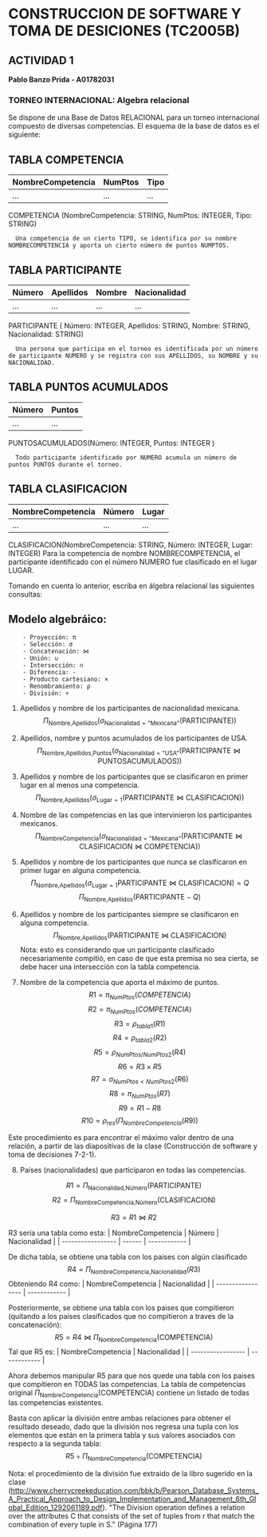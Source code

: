 # CONSTRUCCION DE SOFTWARE Y TOMA DE DESICIONES (TC2005B)

## ACTIVIDAD 1
**Pablo Banzo Prida - A01782031**

### TORNEO INTERNACIONAL: Algebra relacional

Se dispone de una Base de Datos RELACIONAL para un torneo internacional compuesto de diversas competencias. El esquema de la base de datos es el siguiente:

## TABLA COMPETENCIA

| NombreCompetencia | NumPtos | Tipo |
| ----------------- | ------- | ---- |
| ...               | ...     | ...  |

COMPETENCIA (NombreCompetencia: STRING, NumPtos: INTEGER, Tipo: STRING)

      Una competencia de un cierto TIPO, se identifica por su nombre NOMBRECOMPETENCIA y aporta un cierto número de puntos NUMPTOS.

## TABLA PARTICIPANTE

| Número | Apellidos | Nombre | Nacionalidad |
| ------ | --------- | ------ | ------------ |
| ...    | ...       | ...    | ...          |

PARTICIPANTE ( Número: INTEGER,
Apellidos: STRING, Nombre: STRING, Nacionalidad: STRING)

      Una persona que participa en el torneo es identificada por un número de participante NUMERO y se registra con sus APELLIDOS, su NOMBRE y su NACIONALIDAD.

## TABLA PUNTOS ACUMULADOS

| Número | Puntos |
| ------ | ------ |
| ...    | ...    |

PUNTOSACUMULADOS(Número: INTEGER, Puntos: INTEGER )

      Todo participante identificado por NUMERO acumula un número de puntos PUNTOS durante el torneo.

## TABLA CLASIFICACION

| NombreCompetencia | Número | Lugar |
| ----------------- | ------ | ----- |
| ...               | ...    | ...   |

CLASIFICACION(NombreCompetencia: STRING, Número: INTEGER, Lugar: INTEGER)
Para la competencia de nombre NOMBRECOMPETENCIA, el participante identificado con el número NUMERO fue clasificado en el lugar LUGAR.

Tomando en cuenta lo anterior, escriba en álgebra relacional las siguientes consultas:

## Modelo algebráico:

        - Proyección: π
        - Selección: σ
        - Concatenación: ⋈
        - Unión: ∪
        - Intersección: ∩
        - Diferencia: -
        - Producto cartesiano: ×
        - Renombramiento: ρ
        - División: ÷

1. Apellidos y nombre de los participantes de nacionalidad mexicana.
   $$\Pi_{\text{Nombre,Apellidos}} (\sigma_{\text{Nacionalidad}=\text{"Mexicana"}} (\text{PARTICIPANTE}))$$
2. Apellidos, nombre y puntos acumulados de los participantes de USA.
   $$\Pi_{\text{Nombre,Apellidos,Puntos}} (\sigma_{\text{Nacionalidad}=\text{"USA"}} (\text{PARTICIPANTE} \bowtie \text{PUNTOSACUMULADOS}))$$
3. Apellidos y nombre de los participantes que se clasificaron en primer lugar en al menos una competencia.
   $$\Pi_{\text{Nombre,Apellidos}} (\sigma_{\text{Lugar}=1} (\text{PARTICIPANTE} \bowtie \text{CLASIFICACION}))$$
4. Nombre de las competencias en las que intervinieron los participantes mexicanos.
   $$\Pi_{\text{NombreCompetencia}} (\sigma_{\text{Nacionalidad}=\text{"Mexicana"}} (\text{PARTICIPANTE} \bowtie \text{CLASIFICACION}\bowtie \text{COMPETENCIA}))$$
5. Apellidos y nombre de los participantes que nunca se clasificaron en primer lugar en alguna competencia.
   $$ \Pi_{\text{Nombre,Apellidos}}(\sigma_{\text{Lugar} = 1}\text{PARTICIPANTE}\bowtie \text{CLASIFICACION}) = Q$$
   $$\Pi_{\text{Nombre,Apellidos}} (\text{PARTICIPANTE} - Q)$$
6. Apellidos y nombre de los participantes siempre se clasificaron en alguna competencia.
   $$ \Pi_{\text{Nombre,Apellidos}}(\text{PARTICIPANTE} \bowtie \text{CLASIFICACION} )$$
   Nota: esto es considerando que un participante clasificado necesariamente compitió, en caso de que esta premisa no sea cierta, se debe hacer una intersección con la tabla competencia.

7. Nombre de la competencia que aporta el máximo de puntos.
   $$ R1= \pi _{NumPtos}(COMPETENCIA)$$
$$ R2= \pi _{NumPtos}(COMPETENCIA)$$
$$ R3= \rho _{tabla1}(R1)$$
$$ R4= \rho _{tabla2}(R2)$$
$$ R5= \rho _{NumPtos/NumPtos2}(R4)$$
$$ R6= R3 \times R5$$
$$ R7= \sigma _{NumPtos<NumPtos2}(R6)$$
$$ R8= \pi_{NumPtos}(R7)$$
$$ R9= R1-R8$$
$$ R10 = \rho _{res}(\Pi_{NombreCompetencia} (R9))$$

Este procedimiento es para encontrar el máximo valor dentro de una relación, a partir de las diapositivas de la clase (Construcción de software y toma de decisiones 7-2-1).

8. Países (nacionalidades) que participaron en todas las competencias.

$$R1 =\Pi_{\text{Nacionalidad,Número}}(\text{PARTICIPANTE})$$
$$R2 = \Pi_{\text{NombreCompetencia,Número}}(\text{CLASIFICACION})$$

$$R3 = R1 \bowtie R2$$

R3 sería una tabla como esta:
| NombreCompetencia | Número | Nacionalidad |
| ----------------- | ------ | ------------ |

De dicha tabla, se obtiene una tabla con los paises con algún clasificado
$$R4 = \Pi_{\text{NombreCompetencia,Nacionalidad}}(R3)$$
Obteniendo R4 como:
| NombreCompetencia | Nacionalidad |
| ----------------- | ------------ |

Posteriormente, se obtiene una tabla con los paises que compitieron (quitando a los países clasificados que no compitieron a traves de la concatenación):
$$R5 = R4 \bowtie \Pi_{\text{NombreCompetencia}}(\text{COMPETENCIA})$$
Tal que R5 es:
| NombreCompetencia | Nacionalidad |
| ----------------- | ------------ |

Ahora debemos manipular R5 para que nos quede una tabla con los paises que compitieron en TODAS las competencias. La tabla de competencias original $\Pi_{\text{NombreCompetencia}}(\text{COMPETENCIA})$ contiene un listado de todas las competencias existentes.

Basta con aplicar la división entre ambas relaciones para obtener el resultado deseado, dado que la división nos regresa una tupla con los elementos que están en la primera tabla y sus valores asociados con respecto a la segunda tabla:
$$R5 ÷ \Pi_{\text{NombreCompetencia}}(\text{COMPETENCIA})$$

Nota: el procedimiento de la división fue extraido de la  libro sugerido en la clase (http://www.cherrycreekeducation.com/bbk/b/Pearson_Database_Systems_A_Practical_Approach_to_Design_Implementation_and_Management_6th_Global_Edition_1292061189.pdf).
"The Division operation defines a relation over the attributes C that consists of the set of tuples from r that match the combination of every tuple in S." (Página 177)